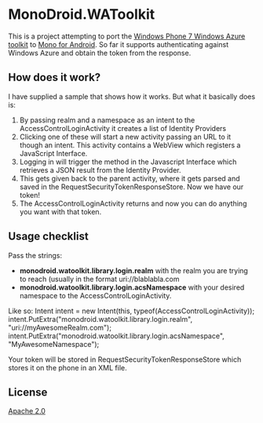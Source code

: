MonoDroid.WAToolkit
===================
This is a project attempting to port the [Windows Phone 7 Windows Azure toolkit](http://watwp.codeplex.com/) to [Mono for Android](http://android.xamarin.com/). 
So far it supports authenticating against Windows Azure and obtain the token from the response.

How does it work?
-----------------
I have supplied a sample that shows how it works. But what it basically does is:

1. By passing realm and a namespace as an intent to the AccessControlLoginActivity it creates a list of Identity Providers
2. Clicking one of these will start a new activity passing an URL to it though an intent. This activity contains a WebView which registers a JavaScript Interface.
3. Logging in will trigger the method in the Javascript Interface which retrieves a JSON result from the Identity Provider.
4. This gets given back to the parent activity, where it gets parsed and saved in the RequestSecurityTokenResponseStore. Now we have our token!
5. The AccessControlLoginActivity returns and now you can do anything you want with that token.

Usage checklist
---------------
Pass the strings:
+ **monodroid.watoolkit.library.login.realm** with the realm you are trying to reach (usually in the format uri://blablabla.com
+ **monodroid.watoolkit.library.login.acsNamespace** with your desired namespace
to the AccessControlLoginActivity.

Like so:
	Intent intent = new Intent(this, typeof(AccessControlLoginActivity));
    intent.PutExtra("monodroid.watoolkit.library.login.realm", "uri://myAwesomeRealm.com");
    intent.PutExtra("monodroid.watoolkit.library.login.acsNamespace", "MyAwesomeNamespace");

Your token will be stored in RequestSecurityTokenResponseStore which stores it on the phone in an XML file.

License
-------
[Apache 2.0](http://www.apache.org/licenses/LICENSE-2.0)